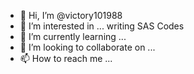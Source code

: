 - 👋 Hi, I’m @victory101988
- 👀 I’m interested in ... writing SAS Codes
- 🌱 I’m currently learning ...
- 💞️ I’m looking to collaborate on ...
- 📫 How to reach me ...

<!---
victory101988/victory101988 is a ✨ special ✨ repository because its `README.md` (this file) appears on your GitHub profile.
You can click the Preview link to take a look at your changes.
--->
